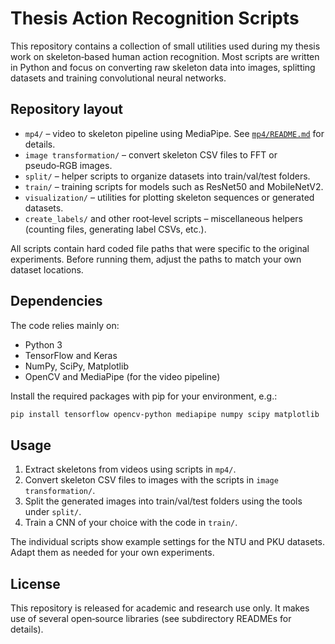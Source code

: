 # Thesis Action Recognition Scripts

This repository contains a collection of small utilities used during my thesis work on skeleton‑based human action recognition. Most scripts are written in Python and focus on converting raw skeleton data into images, splitting datasets and training convolutional neural networks.

## Repository layout

- `mp4/` – video to skeleton pipeline using MediaPipe. See [`mp4/README.md`](mp4/README.md) for details.
- `image transformation/` – convert skeleton CSV files to FFT or pseudo‑RGB images.
- `split/` – helper scripts to organize datasets into train/val/test folders.
- `train/` – training scripts for models such as ResNet50 and MobileNetV2.
- `visualization/` – utilities for plotting skeleton sequences or generated datasets.
- `create_labels/` and other root‑level scripts – miscellaneous helpers (counting files, generating label CSVs, etc.).

All scripts contain hard coded file paths that were specific to the original experiments. Before running them, adjust the paths to match your own dataset locations.

## Dependencies

The code relies mainly on:

- Python 3
- TensorFlow and Keras
- NumPy, SciPy, Matplotlib
- OpenCV and MediaPipe (for the video pipeline)

Install the required packages with pip for your environment, e.g.:

```bash
pip install tensorflow opencv-python mediapipe numpy scipy matplotlib
```

## Usage

1. Extract skeletons from videos using scripts in `mp4/`.
2. Convert skeleton CSV files to images with the scripts in `image transformation/`.
3. Split the generated images into train/val/test folders using the tools under `split/`.
4. Train a CNN of your choice with the code in `train/`.

The individual scripts show example settings for the NTU and PKU datasets. Adapt them as needed for your own experiments.

## License

This repository is released for academic and research use only. It makes use of several open‑source libraries (see subdirectory READMEs for details).
